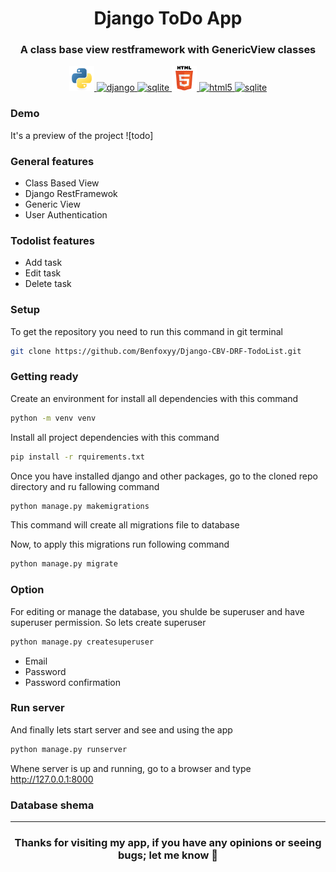 <h1 align="center">Django ToDo App</h1>
<h3 align="center">A class base view restframework with GenericView classes</h3>
<p align="center">
<a href="https://www.python.org" target="_blank"> <img src="https://raw.githubusercontent.com/devicons/devicon/master/icons/python/python-original.svg" alt="python" width="40" height="40"/> </a>
<a href="https://www.djangoproject.com/" target="_blank"> <img src="https://static.djangoproject.com/img/logos/django-logo-negative.svg" alt="django" width="40" height="40"/> </a>
<a href="https://www.django-rest-framework.org/" target="_blank"> <img src="https://www.django-rest-framework.org/img/logo.png" alt="sqlite" width="90" height="40"/> </a>
<a href="https://www.w3.org/html/" target="_blank"> <img src="https://raw.githubusercontent.com/devicons/devicon/master/icons/html5/html5-original-wordmark.svg" alt="html5" width="40" height="40"/> </a> <a href="https://developer.mozilla.org/en-US/docs/Web/JavaScript" target="_blank">
</a>
<a href="https://www.w3schools.com/css/" target="_blank"> <img src="https://upload.wikimedia.org/wikipedia/commons/d/d5/CSS3_logo_and_wordmark.svg" alt="html5" width="40" height="40"/> </a> <a href="https://developer.mozilla.org/en-US/docs/Web/JavaScript" target="_blank">
</a>
<a href="https://www.sqlite.org/" target="_blank"> <img src="https://www.vectorlogo.zone/logos/sqlite/sqlite-icon.svg" alt="sqlite" width="40" height="40"/> </a>

</p>

### Demo
It's a preview of the project
![todo]

### General features
- Class Based View
- Django RestFramewok
- Generic View
- User Authentication

### Todolist features
- Add task
- Edit task
- Delete task

### Setup
To get the repository you need to run this command in git terminal
```bash
git clone https://github.com/Benfoxyy/Django-CBV-DRF-TodoList.git
```

### Getting ready
Create an environment for install all dependencies with this command
```bash
python -m venv venv
```

Install all project dependencies with this command
```bash
pip install -r rquirements.txt
```

Once you have installed django and other packages, go to the cloned repo directory and ru fallowing command
```bash
python manage.py makemigrations
```

This command will create all migrations file to database

Now, to apply this migrations run following command
```bash
python manage.py migrate
```

### Option
For editing or manage the database, you shulde be superuser and have superuser permission. So lets create superuser
```bash
python manage.py createsuperuser
```
- Email
- Password
- Password confirmation

### Run server
And finally lets start server and see and using the app
```bash
python manage.py runserver
```

Whene server is up and running, go to a browser and type http://127.0.0.1:8000

### Database shema


<hr>

<h3 align='center'>Thanks for visiting my app, if you have any opinions or seeing bugs; let me know 🙂</h3>
